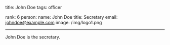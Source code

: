 title: John Doe
tags: officer

rank: 6
person:
    name: John Doe
    title: Secretary
    email: johndoe@example.com
    image: /img/logo1.png

---

John Doe is the secretary.

